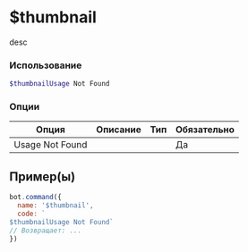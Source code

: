 # $thumbnail
desc
### Использование
```php
$thumbnailUsage Not Found
```

### Опции

| Опция | Описание | Тип | Обязательно |
|--------|-------------|------|----------|
| Usage Not Found |  |  | Да |  
## Пример(ы)

```javascript
bot.command({
  name: '$thumbnail',
  code: `
$thumbnailUsage Not Found`
// Возвращает: ...
})
```